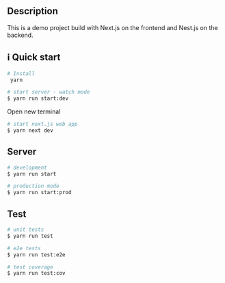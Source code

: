 ## Description

This is a demo project build with Next.js on the frontend and Nest.js on the backend.

## ℹ️ Quick start

```bash
# Install
 yarn
```

```bash
# start server - watch mode
$ yarn run start:dev
```

Open new terminal

```bash
# start next.js web app
$ yarn next dev
```
## Server  
```bash
# development
$ yarn run start

# production mode
$ yarn run start:prod
```

## Test

```bash
# unit tests
$ yarn run test

# e2e tests
$ yarn run test:e2e

# test coverage
$ yarn run test:cov
```
